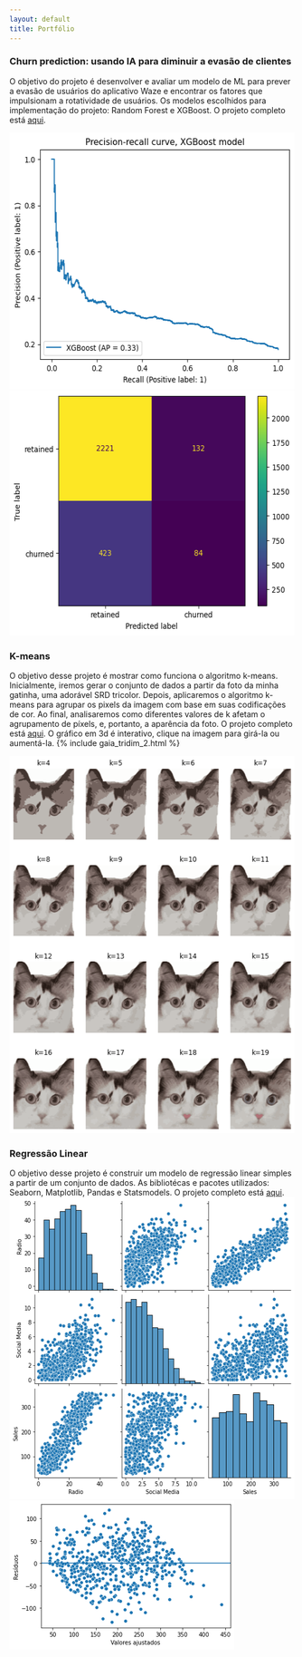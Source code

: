 ```yaml
---
layout: default
title: Portfólio 
---
```

### Churn prediction: usando IA para diminuir a evasão de clientes
O objetivo do projeto é desenvolver e avaliar um modelo de ML para prever a evasão de usuários do aplicativo Waze e encontrar os fatores que impulsionam a rotatividade de usuários. Os modelos escolhidos para implementação do projeto: Random Forest e XGBoost. O projeto completo está [aqui](https://github.com/olesyagalkina/portfolio/blob/main/Waze_churn_prediction_ML.ipynb).


<img src="/images/precision-recall curve.png" width=567 height=453> <img src="/images/confusion matrix.png" width=565 height=432>

### K-means 
O objetivo desse projeto é mostrar como funciona o algoritmo k-means. Inicialmente, iremos gerar o conjunto de dados a partir da foto da minha gatinha, uma adorável SRD tricolor. Depois, aplicaremos o algoritmo k-means para agrupar os pixels da imagem com base em suas codificações de cor. Ao final, analisaremos como diferentes valores de k afetam o agrupamento de píxels, e, portanto, a aparência da foto. O projeto completo está [aqui](https://github.com/olesyagalkina/portfolio/blob/main/K-means%20usando%20a%20foto%20da%20gatinha.ipynb). O gráfico em 3d é interativo, clique na imagem para girá-la ou aumentá-la.
 {% include gaia_tridim_2.html %}
 
 <img src="/images/gaia_k_20.png" width=516 height=666>

### Regressão Linear
O objetivo desse projeto é construir um modelo de regressão linear simples a partir de um conjunto de dados. As bibliotécas e pacotes utilizados: Seaborn, Matplotlib, Pandas e Statsmodels. O projeto completo está [aqui](https://github.com/olesyagalkina/portfolio/blob/main/Regressao%20linear%20simples-pt.ipynb).
<img src="/images/sns_pairplot_matriz.png" width=533 height=533>
<img src="/images/dispersão de resíduos.png" width=398 height=262>


<!--- ### Tableau
Visualização de dados usando Tableau
 <img src="/images/Impact of Holidays on Seoul Bike Rentals in 2018.png" width=999 height=799>
 <img src="/images/Seoul Average Bike Rentals per Hour on Weekdays in 2018.png" width=999 height=482> --->
 
<!---   ![_config.yml]({{ site.baseurl }}/images/config.png)   --->

<!---  The easiest way to make your first post is to edit this one. Go into /_posts/ and update the Hello World markdown file. --->
